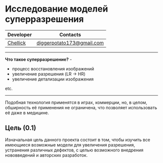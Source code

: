# Исследование моделей суперразрешения

|Developer|Contacts|
|---------|--------|
|[Chellick](https://github.com/chellick)|diggerpotato173@gmail.com

------------------------------

__Что такое суперразрешение?__ - 
* процесс восстановления изображений 
* увеличение разрешения (LR -> HR) 
* увеличение детализации изображения

etc.

------------------------------
Подобная технология применятся в играх, коммерции, но, в целом, обширность её применения не ограничена, что позволяет использовать её даже в медицине.

## Цель (0.1)

Изначальная цель данного проекта состоит в том, чтобы изучить все имеющиеся возможные модели для увеличения разрешения, устранения различных дефектов, с целью возможного внедрения нововведений и авторских разработок.
